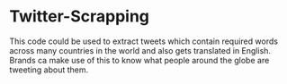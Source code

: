 # Twitter-Scrapping


This code could be used to extract tweets which contain required words across many countries in the world and also gets translated in English. Brands ca make use of this to know what people around the globe are tweeting about them.
